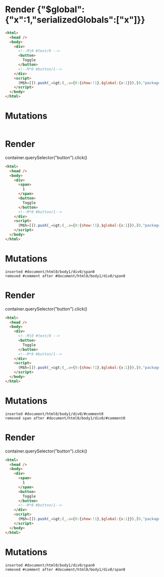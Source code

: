 # Render {"$global":{"x":1,"serializedGlobals":["x"]}}
```html
<html>
  <head />
  <body>
    <div>
      <!--M|0 #text/0 -->
      <button>
        Toggle
      </button>
      <!--M*0 #button/1-->
    </div>
    <script>
      (M$h=[]).push(_=&gt;(_.a={0:{show:!1},$global:{x:1}}),[0,"packages/translator-tags/src/__tests__/fixtures/dollar-global-client/template.marko_0_show",])
    </script>
  </body>
</html>
```

# Mutations
```

```


# Render 
container.querySelector("button").click()

```html
<html>
  <head />
  <body>
    <div>
      <span>
        1
      </span>
      <button>
        Toggle
      </button>
      <!--M*0 #button/1-->
    </div>
    <script>
      (M$h=[]).push(_=&gt;(_.a={0:{show:!1},$global:{x:1}}),[0,"packages/translator-tags/src/__tests__/fixtures/dollar-global-client/template.marko_0_show",])
    </script>
  </body>
</html>
```

# Mutations
```
inserted #document/html0/body1/div0/span0
removed #comment after #document/html0/body1/div0/span0
```


# Render 
container.querySelector("button").click()

```html
<html>
  <head />
  <body>
    <div>
      <!--M|0 #text/0 -->
      <button>
        Toggle
      </button>
      <!--M*0 #button/1-->
    </div>
    <script>
      (M$h=[]).push(_=&gt;(_.a={0:{show:!1},$global:{x:1}}),[0,"packages/translator-tags/src/__tests__/fixtures/dollar-global-client/template.marko_0_show",])
    </script>
  </body>
</html>
```

# Mutations
```
inserted #document/html0/body1/div0/#comment0
removed span after #document/html0/body1/div0/#comment0
```


# Render 
container.querySelector("button").click()

```html
<html>
  <head />
  <body>
    <div>
      <span>
        1
      </span>
      <button>
        Toggle
      </button>
      <!--M*0 #button/1-->
    </div>
    <script>
      (M$h=[]).push(_=&gt;(_.a={0:{show:!1},$global:{x:1}}),[0,"packages/translator-tags/src/__tests__/fixtures/dollar-global-client/template.marko_0_show",])
    </script>
  </body>
</html>
```

# Mutations
```
inserted #document/html0/body1/div0/span0
removed #comment after #document/html0/body1/div0/span0
```